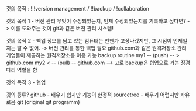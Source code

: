 깃의 목적 : !!!version management / !!backup / !collaboration

깃의 목적 1 - 버전 관리
무엇이 수정되었는지, 언제 수정되었는지를 기록하고 싶다면?
-> 이를 도와주는 것이 git과 같은 버전 관리 시스템!

깃의 목적 2 - 백업
정보를 담고 있는 컴퓨터는 언젠가 고장나겠지만, 그 시점이 언제일지는 알 수 없어.
-> 버전 관리를 통한 백업 필요
github.com과 같은 원격저장소 관리 기업들이 제공하는 원격저장소를 이용 가능
backup routine
my1 -- (push) -- > github.com
my2 < -- (pull) -- github.com
--> 고로 backup은 협업으로 가는 징검다리 역할을 함

깃의 목적 3 - 협업

깃의 종류?
github - 배우기 쉽지만 기능이 한정적
sourcetree - 배우기 어렵지만 자유로움
git (original git programm)

